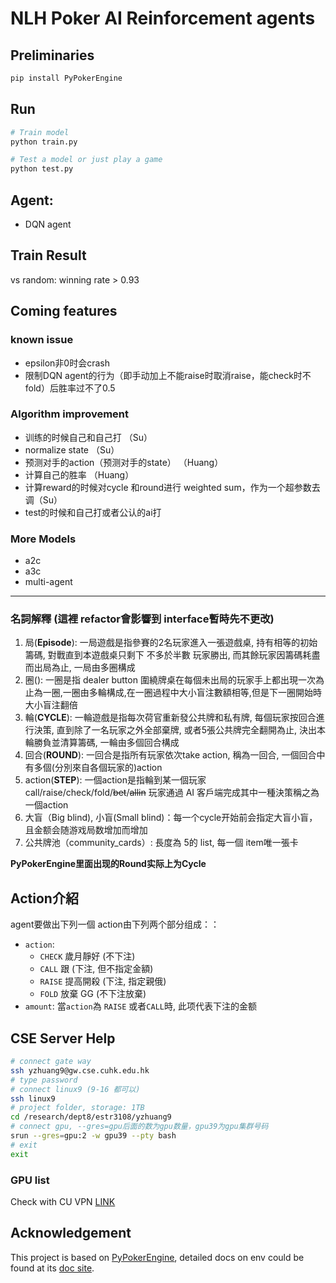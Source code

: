 # NLH Poker AI Reinforcement agents
## Preliminaries
```sh
pip install PyPokerEngine
```
## Run
```sh
# Train model
python train.py

# Test a model or just play a game
python test.py
```
## Agent:
+ DQN agent
## Train Result
vs random: winning rate > 0.93

## Coming features
### known issue
+ epsilon非0时会crash
+ 限制DQN agent的行为（即手动加上不能raise时取消raise，能check时不fold）后胜率过不了0.5
### Algorithm improvement
+ 训练的时候自己和自己打 （Su）
+ normalize state （Su）
+ 预测对手的action（预测对手的state） （Huang）
+ 计算自己的胜率 （Huang）
+ 计算reward的时候对cycle 和round进行 weighted sum，作为一个超参数去调（Su）
+ test的时候和自己打或者公认的ai打
### More Models
+ a2c
+ a3c
+ multi-agent
---

### 名詞解釋 (這裡 refactor會影響到 interface暫時先不更改)
1. 局(**Episode**): 一局遊戲是指參賽的2名玩家進入一張遊戲桌, 持有相等的初始籌碼, 對戰直到本遊戲桌只剩下 不多於半數 玩家勝出, 而其餘玩家因籌碼耗盡而出局為止, 一局由多圈構成
2. 圈(): 一圈是指 dealer button 圍繞牌桌在每個未出局的玩家手上都出現一次為止為一圈,一圈由多輪構成,在一圈過程中大小盲注數額相等,但是下一圈開始時大小盲注翻倍
3. 輪(**CYCLE**): 一輪遊戲是指每次荷官重新發公共牌和私有牌, 每個玩家按回合進行決策, 直到除了一名玩家之外全部棄牌, 或者5張公共牌完全翻開為止, 決出本輪勝負並清算籌碼, 一輪由多個回合構成
4. 回合(**ROUND**): 一回合是指所有玩家依次take action, 稱為一回合, 一個回合中有多個(分別來自各個玩家的)action
5. action(**STEP**): 一個action是指輪到某一個玩家 call/raise/check/fold/~~bet~~/~~allin~~ 玩家通過 AI 客戶端完成其中一種決策稱之為一個action
6. 大盲（Big blind), 小盲(Small blind)：每一个cycle开始前会指定大盲小盲，且金额会随游戏局数增加而增加
7. 公共牌池（community_cards）: 長度為 5的 list, 每一個 item唯一張卡

**PyPokerEngine里面出现的Round实际上为Cycle**
## Action介紹

agent要做出下列一個 action由下列两个部分组成：：
+ `action`: 
    + `CHECK` 歲月靜好 (不下注)
    + `CALL` 跟 (下注, 但不指定金額)
    + `RAISE` 提高開殺 (下注, 指定親俄)
    + `FOLD` 放棄 GG (不下注放棄)
+ `amount`: 當`action`為 `RAISE` 或者`CALL`時, 此项代表下注的金额

## CSE Server Help
```sh
# connect gate way
ssh yzhuang9@gw.cse.cuhk.edu.hk
# type password
# connect linux9 (9-16 都可以)
ssh linux9
# project folder, storage: 1TB
cd /research/dept8/estr3108/yzhuang9
# connect gpu, --gres=gpu后面的数为gpu数量，gpu39为gpu集群号码
srun --gres=gpu:2 -w gpu39 --pty bash
# exit
exit 
```
### GPU list
Check with CU VPN [LINK](https://i.cse.cuhk.edu.hk/technical/gpgpu-hpc-service/slurm/)
## Acknowledgement
This project is based on [PyPokerEngine](https://github.com/ishikota/PyPokerEngine), detailed docs on env could be found at its [doc site](https://ishikota.github.io/PyPokerEngine/).
